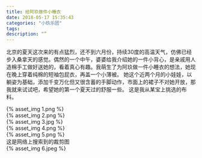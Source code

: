```yaml
---
title: 给阿玖做件小睡衣
date: 2018-05-17 15:35:43
categories: "小玖乐团"
tags:
description: “”
---
```

北京的夏天这次来的有点猛烈，还不到六月份，持续30度的高温天气，仿佛已经步入桑拿天的感觉。偶然的一个中午，婆婆给我介绍她的一件小背心，是亲戚用人造棉手工做好送她的，看着真心有趣。我萌生了为阿玖做一件小睡衣的想法，她现在晚上穿着纯棉的短袖包屁衣，再盖一个小薄被。
她这个近两个月的小娃娃，以躺姿为基础，添加千变万化但又很含蓄的手脚动作，市面上的裙子不对她开放，那我就来试试吧，希望她的第一个夏天过的舒服一些。
这是我从某宝上挑选的布料。
<div class="image-size-400">
{% asset_img 1.png  %}
</div>
<div class="image-size-400">
{% asset_img 2.png  %}
</div>
<div class="image-size-400">
{% asset_img 3.jpg  %}
</div>
<div class="image-size-400">
{% asset_img 4.png  %}
</div>
<div class="image-size-400">
{% asset_img 5.png %}
</div>
这是网络上搜索到的裁剪图
<div class="image-size-400">
{% asset_img 6.jpeg  %}
</div>